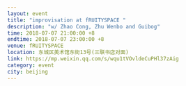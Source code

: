 ```yaml
---
layout: event
title: "improvisation at fRUITYSPACE "
description: "w/ Zhao Cong, Zhu Wenbo and Guibog"
time: 2018-07-07 21:00:00 +8
endtime: 2018-07-07 23:00:00 +8
venue: fRUITYSPACE
location: 东城区美术馆东街13号(三联书店对面)
link: https://mp.weixin.qq.com/s/wqu1tVOvldeCuPHl37zAig
category: event
city: beijing
---
```

